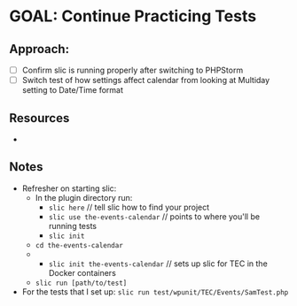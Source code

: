 # GOAL: Continue Practicing Tests

## Approach:
- [ ] Confirm slic is running properly after switching to PHPStorm
- [ ] Switch test of how settings affect calendar from looking at Multiday setting to Date/Time format

## Resources

- 

## Notes

- Refresher on starting slic:
  - In the plugin directory run: 
    - `slic here` // tell slic how to find your project
    - `slic use the-events-calendar` // points to where you'll be running tests
    - `slic init`
  - `cd the-events-calendar`
  -  - `slic init the-events-calendar` // sets up slic for TEC in the Docker containers
  - `slic run [path/to/test]`
- For the tests that I set up: `slic run test/wpunit/TEC/Events/SamTest.php`